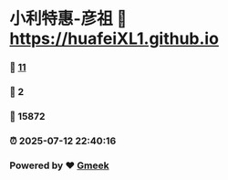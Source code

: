 # 小利特惠-彦祖 :link: https://huafeiXL1.github.io 
### :page_facing_up: [11](https://huafeiXL1.github.io/tag.html) 
### :speech_balloon: 2 
### :hibiscus: 15872 
### :alarm_clock: 2025-07-12 22:40:16 
### Powered by :heart: [Gmeek](https://github.com/Meekdai/Gmeek)
